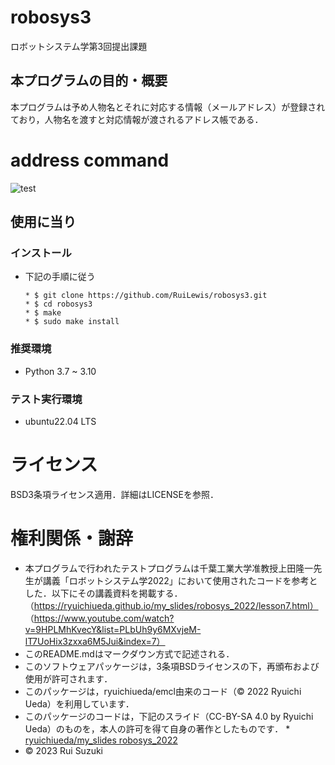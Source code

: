 # robosys3
ロボットシステム学第3回提出課題

## 本プログラムの目的・概要
本プログラムは予め人物名とそれに対応する情報（メールアドレス）が登録されており，人物名を渡すと対応情報が渡されるアドレス帳である．

# address command
![test](https://github.com/RuiLewis/robosys3/actions/workflows/test.yml/badge.svg)

## 使用に当り
### インストール
* 下記の手順に従う

      * $ git clone https://github.com/RuiLewis/robosys3.git
      * $ cd robosys3
      * $ make
      * $ sudo make install

### 推奨環境
* Python 3.7 ~ 3.10

### テスト実行環境
* ubuntu22.04 LTS

# ライセンス
BSD3条項ライセンス適用．詳細はLICENSEを参照．

# 権利関係・謝辞
* 本プログラムで行われたテストプログラムは千葉工業大学准教授上田隆一先生が講義「ロボットシステム学2022」において使用されたコードを参考とした．以下にその講義資料を掲載する．
（https://ryuichiueda.github.io/my_slides/robosys_2022/lesson7.html）
（https://www.youtube.com/watch?v=9HPLMhKvecY&list=PLbUh9y6MXvjeM-lT7UoHix3zxxa6M5Jui&index=7）
* このREADME.mdはマークダウン方式で記述される．
* このソフトウェアパッケージは，3条項BSDライセンスの下，再頒布および使用が許可されます．
* このパッケージは，ryuichiueda/emcl由来のコード（© 2022 Ryuichi Ueda）を利用しています．
* このパッケージのコードは，下記のスライド（CC-BY-SA 4.0 by Ryuichi Ueda）のものを，本人の許可を得て自身の著作としたものです．
      * [ryuichiueda/my_slides robosys_2022](https://github.com/ryuichiueda/my_slides/tree/master/robosys_2022)
* © 2023 Rui Suzuki
